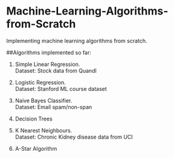# Machine-Learning-Algorithms-from-Scratch
Implementing machine learning algorithms from scratch.

##Algorithms implemented so far:

1. Simple Linear Regression.  
   Dataset: Stock data from Quandl  

2. Logistic Regression.  
   Dataset: Stanford ML course dataset  

3. Naive Bayes Classifier.  
   Dataset: Email spam/non-span  

4. Decision Trees

5. K Nearest Neighbours.  
   Dataset: Chronic Kidney disease data from UCI

6. A-Star Algorithm
